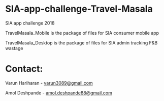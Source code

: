 # SIA-app-challenge-Travel-Masala
SIA app challenge 2018

TravelMasala_Mobile is the package of files for SIA consumer mobile app

TravelMasala_Desktop is the package of files for SIA admin tracking F&B wastage

# Contact:

Varun Hariharan - varun3089@gmail.com

Amol Deshpande - amol.deshpande88@gmail.com

